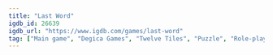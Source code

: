 ```yaml
---
title: "Last Word"
igdb_id: 26639
igdb_url: "https://www.igdb.com/games/last-word"
tag: ["Main game", "Degica Games", "Twelve Tiles", "Puzzle", "Role-playing (RPG)", "Adventure", "Indie", "Visual Novel", "Single player", "Bird view / Isometric", "Action", "Mystery"]
---
```

